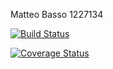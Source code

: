 Matteo Basso 1227134

[![Build Status](https://travis-ci.com/Baxxo/assignement2.svg?branch=develop)](https://travis-ci.com/Baxxo/assignement2)

[![Coverage Status](https://coveralls.io/repos/github/Baxxo/assignement2/badge.svg?branch=develop)](https://coveralls.io/github/Baxxo/assignement2?branch=develop)